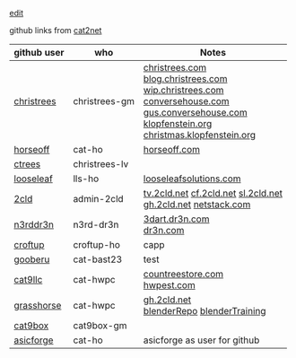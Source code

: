 [edit](https://github.com/christrees/wip/edit/main/overview/github.md)

github links from [cat2net](https://docs.google.com/spreadsheets/d/1LdyZlFieSd_1APTbG0QahfwZgqBaA9PigO9_5SPSkmk/edit#gid=157414682)

| github user |  who  |  Notes |
|------------| ----- | ------ |
| [christrees](https://github.com/christrees) | christrees-gm | [christrees.com](https://christrees.com) </br> [blog.christrees.com](https://blog.christrees.com) </br> [wip.christrees.com](https://wip.christrees.com) </br> [conversehouse.com](https://conversehouse.com) </br> [gus.conversehouse.com](https://gus.conversehouse.com) </br> [klopfenstein.org](https://klopfenstein.org) </br> [christmas.klopfenstein.org](https://christmas.klopfenstein.org) |
| [horseoff](https://github.com/horseoff) | cat-ho | [horseoff.com](https://horseoff.com) |
| [ctrees](https://github.com/ctrees) | christrees-lv | |
| [looseleaf](https://github.com/looseleaf) | lls-ho | [looseleafsolutions.com](https://losseleafsolutions.com)|
| [2cld](https://github.com/2cld) | admin-2cld | [tv.2cld.net](https://tv.2cld.net) [cf.2cld.net](https://cf.2cld.net) [sl.2cld.net](https://sl.2cld.net) </br> [gh.2cld.net](https://gh.2cld.net) [netstack.com](https://netstack.com) |
| [n3rddr3n](https://github.com/n3rddr3n) | n3rd-dr3n | [3dart.dr3n.com](https://3dart.dr3n.com) </br> [dr3n.com](https://dr3n.com) |
| [croftup](https://github.com/croftup) | croftup-ho | capp |
| [gooberu](https://github.com/gooberu) | cat-bast23 | test |
| [cat9llc](https://github.com/cat9llc) | cat-hwpc | [countreestore.com](https://countreestore.com) </br> [hwpest.com](https://hwpest.com) |
| [grasshorse](https://github.com/grasshorse) | cat-hwpc | [gh.2cld.net](https://gh.2cld.net) </br> [blenderRepo](https://github.com/grasshorse/blenderRepo) [blenderTraining](https://github.com/grasshorse/blenderTraining) |
| [cat9box](https://github.com/cat9box) | cat9box-gm | |
| [asicforge](https://github.com/asicforge) | cat-ho | asicforge as user for github |

